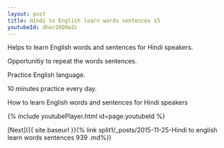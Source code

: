 ```yaml
---
layout: post
title: Hindi to English learn words sentences 15 
youtubeId: dhor2XD9aZc
---
```

 
 
Helps to learn English words and sentences for Hindi speakers.

Opportunitiy to repeat the words sentences. 

Practice English language. 
 
10 minutes practice every day. 
 
How to learn English words and sentences for Hindi speakers 
 
{% include youtubePlayer.html id=page.youtubeId %}
 
 
[Next]({{ site.baseurl }}{% link  split1/_posts/2015-11-25-Hindi to english learn words sentences 939 .md%})
 
